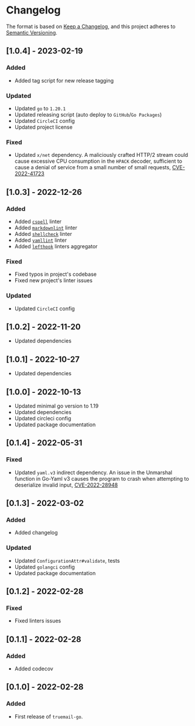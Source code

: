 # Changelog

The format is based on [Keep a Changelog](https://keepachangelog.com/en/1.0.0/), and this project adheres to [Semantic Versioning](https://semver.org/spec/v2.0.0.html).

## [1.0.4] - 2023-02-19

### Added

- Added tag script for new release tagging

### Updated

- Updated `go` to `1.20.1`
- Updated releasing script (auto deploy to `GitHub`/`Go Packages`)
- Updated `CircleCI` config
- Updated project license

### Fixed

- Updated `x/net` dependency. A maliciously crafted HTTP/2 stream could cause excessive CPU consumption in the `HPACK` decoder, sufficient to cause a denial of service from a small number of small requests, [CVE-2022-41723](https://cve.mitre.org/cgi-bin/cvename.cgi?name=CVE-2022-41723)

## [1.0.3] - 2022-12-26

### Added

- Added [`cspell`](https://cspell.org) linter
- Added [`markdownlint`](https://github.com/DavidAnson/markdownlint) linter
- Added [`shellcheck`](https://www.shellcheck.net) linter
- Added [`yamllint`](https://yamllint.readthedocs.io) linter
- Added [`lefthook`](https://github.com/evilmartians/lefthook) linters aggregator

### Fixed

- Fixed typos in project's codebase
- Fixed new project's linter issues

### Updated

- Updated `CircleCI` config

## [1.0.2] - 2022-11-20

- Updated dependencies

## [1.0.1] - 2022-10-27

- Updated dependencies

## [1.0.0] - 2022-10-13

- Updated minimal go version to 1.19
- Updated dependencies
- Updated circleci config
- Updated package documentation

## [0.1.4] - 2022-05-31

### Fixed

- Updated `yaml.v3` indirect dependency. An issue in the Unmarshal function in Go-Yaml v3 causes the program to crash when attempting to deserialize invalid input, [CVE-2022-28948](https://cve.mitre.org/cgi-bin/cvename.cgi?name=CVE-2022-28948)

## [0.1.3] - 2022-03-02

### Added

- Added changelog

### Updated

- Updated `ConfigurationAttr#validate`, tests
- Updated `golangci` config
- Updated package documentation

## [0.1.2] - 2022-02-28

### Fixed

- Fixed linters issues

## [0.1.1] - 2022-02-28

### Added

- Added codecov

## [0.1.0] - 2022-02-28

### Added

- First release of `truemail-go`.
